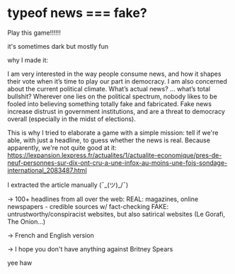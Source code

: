 # typeof news === fake?

Play this game!!!!!! 

it's sometimes dark but mostly fun

why I made it:

I am very interested in the way people consume news, and how it shapes their vote when it’s time to play our part in democracy. I am also concerned about the current political climate.
What’s actual news? ... what’s total bullshit?
Wherever one lies on the political spectrum, nobody likes to be fooled into believing something totally fake and fabricated. 
Fake news increase distrust in government institutions, and are a threat to democracy overall (especially in the midst of elections).

This is why I tried to elaborate a game with a simple mission: tell if we're able, with just a headline, to guess whether the news is real. Because apparently, we're not quite good at it:
https://lexpansion.lexpress.fr/actualites/1/actualite-economique/pres-de-neuf-personnes-sur-dix-ont-cru-a-une-infox-au-moins-une-fois-sondage-international_2083487.html

I extracted the article manually (¯\_(ツ)_/¯) 

-> 100+ headlines from all over the web: 
REAL: magazines, online newspapers - credible sources w/ fact-checking
FAKE: untrustworthy/conspiracist websites, but also satirical websites (Le Gorafi, The Onion…)

-> French and English version

-> I hope you don't have anything against Britney Spears

yee haw
